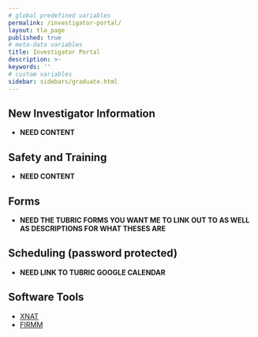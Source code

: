 ```yaml
---
# global predefined variables
permalink: /investigator-portal/
layout: tla_page
published: true
# meta-data variables
title: Investigator Portal
description: >-
keywords: ''
# custom variables
sidebar: sidebars/graduate.html
---
```

## New Investigator Information
- **NEED CONTENT**<br>

## Safety and Training
- **NEED CONTENT**<br>

## Forms
- **NEED THE TUBRIC FORMS YOU WANT ME TO LINK OUT TO AS WELL AS DESCRIPTIONS FOR WHAT THESES ARE**<br>

## Scheduling (password protected)
- **NEED LINK TO TUBRIC GOOGLE CALENDAR**<br>

## Software Tools
- [XNAT](https://www.xnat.org/)<br>
- [FIRMM](https://firmm.io/)<br> 
